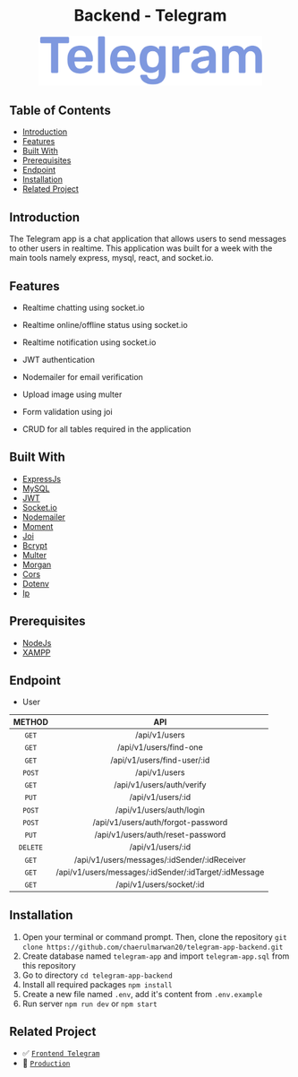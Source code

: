 <h1 align="center">Backend - Telegram</h1>
<p align="center">
  <a href="https://chatting-telegram.netlify.app/" target="_blank"><img src="./images/Telegram.png"  width="400" alt="Telegram" border="0" /></a>
</p>

## Table of Contents

- [Introduction](#introduction)
- [Features](#features)
- [Built With](#built-with)
- [Prerequisites](#prerequisites)
- [Endpoint](#endpoint)
- [Installation](#installation)
- [Related Project](#related-project)

## Introduction

The Telegram app is a chat application that allows users to send messages to other users in realtime. This application was built for a week with the main tools namely express, mysql, react, and socket.io.

## Features

- Realtime chatting using socket.io

- Realtime online/offline status using socket.io

- Realtime notification using socket.io

- JWT authentication

- Nodemailer for email verification

- Upload image using multer

- Form validation using joi

- CRUD for all tables required in the application

## Built With

- [ExpressJs](https://expressjs.com/)
- [MySQL](https://www.mysql.com/)
- [JWT](https://jwt.io/)
- [Socket.io](https://socket.io/)
- [Nodemailer](https://nodemailer.com/)
- [Moment](https://momentjs.com/)
- [Joi](https://www.npmjs.com/package/joi)
- [Bcrypt](https://www.npmjs.com/package/bcrypt)
- [Multer](https://www.npmjs.com/package/multer)
- [Morgan](https://www.npmjs.com/package/morgan)
- [Cors](https://www.npmjs.com/package/cors)
- [Dotenv](https://www.npmjs.com/package/dotenv)
- [Ip](https://www.npmjs.com/package/ip)

## Prerequisites

- [NodeJs](https://nodejs.org/en/download/)
- [XAMPP](https://www.apachefriends.org/index.html)

## Endpoint

- User

|  METHOD  |                          API                          |
| :------: | :---------------------------------------------------: |
|  `GET`   |                     /api/v1/users                     |
|  `GET`   |                /api/v1/users/find-one                 |
|  `GET`   |              /api/v1/users/find-user/:id              |
|  `POST`  |                     /api/v1/users                     |
|  `GET`   |               /api/v1/users/auth/verify               |
|  `PUT`   |                   /api/v1/users/:id                   |
|  `POST`  |               /api/v1/users/auth/login                |
|  `POST`  |          /api/v1/users/auth/forgot-password           |
|  `PUT`   |           /api/v1/users/auth/reset-password           |
| `DELETE` |                   /api/v1/users/:id                   |
|  `GET`   |     /api/v1/users/messages/:idSender/:idReceiver      |
|  `GET`   | /api/v1/users/messages/:idSender/:idTarget/:idMessage |
|  `GET`   |               /api/v1/users/socket/:id                |

## Installation

1. Open your terminal or command prompt. Then, clone the repository `git clone https://github.com/chaerulmarwan20/telegram-app-backend.git`
2. Create database named `telegram-app` and import `telegram-app.sql` from this repository
3. Go to directory `cd telegram-app-backend`
4. Install all required packages `npm install`
5. Create a new file named `.env`, add it's content from `.env.example`
6. Run server `npm run dev` or `npm start`

## Related Project

- :white_check_mark: [`Frontend Telegram`](https://github.com/chaerulmarwan20/telegram-app)
- :rocket: [`Production`](https://chatting-telegram.netlify.app/)
